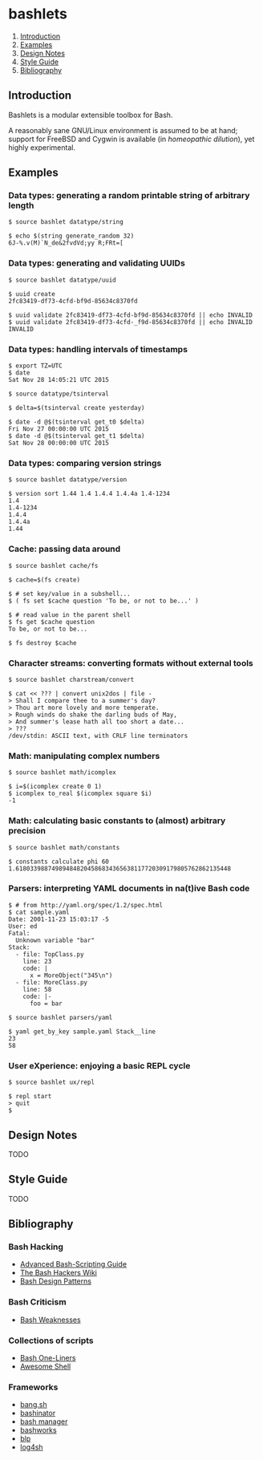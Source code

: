 # bashlets

1. [Introduction](#introduction)
2. [Examples](#examples)
3. [Design Notes](#design-notes)
4. [Style Guide](#style-guide)
5. [Bibliography](#bibliography)


## Introduction

Bashlets is a modular extensible toolbox for Bash.

A reasonably sane GNU/Linux environment is assumed to be at hand; support for FreeBSD and Cygwin is available (in _homeopathic dilution_), yet highly experimental.


## Examples

### Data types: generating a random printable string of arbitrary length

	$ source bashlet datatype/string

	$ echo $(string generate_random 32)
	6J-%.v(M)`N_de&2fvdVd;yy R;FRt=[

### Data types: generating and validating UUIDs

	$ source bashlet datatype/uuid

	$ uuid create
	2fc83419-df73-4cfd-bf9d-85634c8370fd

	$ uuid validate 2fc83419-df73-4cfd-bf9d-85634c8370fd || echo INVALID
	$ uuid validate 2fc83419-df73-4cfd-_f9d-85634c8370fd || echo INVALID
	INVALID

### Data types: handling intervals of timestamps

	$ export TZ=UTC
	$ date
	Sat Nov 28 14:05:21 UTC 2015

	$ source datatype/tsinterval

	$ delta=$(tsinterval create yesterday)

	$ date -d @$(tsinterval get_t0 $delta)
	Fri Nov 27 00:00:00 UTC 2015
	$ date -d @$(tsinterval get_t1 $delta)
	Sat Nov 28 00:00:00 UTC 2015

### Data types: comparing version strings

	$ source bashlet datatype/version

	$ version sort 1.44 1.4 1.4.4 1.4.4a 1.4-1234
	1.4
	1.4-1234
	1.4.4
	1.4.4a
	1.44

### Cache: passing data around

	$ source bashlet cache/fs

	$ cache=$(fs create)

	$ # set key/value in a subshell...
	$ ( fs set $cache question 'To be, or not to be...' )

	$ # read value in the parent shell
	$ fs get $cache question
	To be, or not to be...

	$ fs destroy $cache

### Character streams: converting formats without external tools

	$ source bashlet charstream/convert

	$ cat << ??? | convert unix2dos | file -
	> Shall I compare thee to a summer's day?
	> Thou art more lovely and more temperate.
	> Rough winds do shake the darling buds of May,
	> And summer's lease hath all too short a date...
	> ???
	/dev/stdin: ASCII text, with CRLF line terminators

### Math: manipulating complex numbers

	$ source bashlet math/icomplex

	$ i=$(icomplex create 0 1)
	$ icomplex to_real $(icomplex square $i)
	-1

### Math: calculating basic constants to (almost) arbitrary precision

	$ source bashlet math/constants

	$ constants calculate phi 60
	1.618033988749894848204586834365638117720309179805762862135448

### Parsers: interpreting YAML documents in na(t)ive Bash code

	$ # from http://yaml.org/spec/1.2/spec.html
	$ cat sample.yaml
	Date: 2001-11-23 15:03:17 -5
	User: ed
	Fatal:
	  Unknown variable "bar"
	Stack:
	  - file: TopClass.py
	    line: 23
	    code: |
	      x = MoreObject("345\n")
	  - file: MoreClass.py
	    line: 58
	    code: |-
	      foo = bar

	$ source bashlet parsers/yaml

	$ yaml get_by_key sample.yaml Stack__line
	23
	58

### User eXperience: enjoying a basic REPL cycle

	$ source bashlet ux/repl

	$ repl start
	> quit
	$


## Design Notes

TODO

## Style Guide

TODO

## Bibliography

### Bash Hacking

- [Advanced Bash-Scripting Guide](http://www.tldp.org/LDP/abs/html/index.html)
- [The Bash Hackers Wiki](http://wiki.bash-hackers.org/)
- [Bash Design Patterns](http://stackoverflow.com/questions/78497/design-patterns-or-best-practices-for-shell-scripts)

### Bash Criticism

- [Bash Weaknesses](http://mywiki.wooledge.org/BashWeaknesses)

### Collections of scripts

- [Bash One-Liners](http://bashoneliners.com/)
- [Awesome Shell](https://github.com/alebcay/awesome-shell)

### Frameworks

- [bang.sh](https://github.com/bashlets/bangsh)
- [bashinator](https://github.com/wschlich/bashinator)
- [bash manager](https://github.com/lingtalfi/bashmanager)
- [bashworks](https://github.com/jpic/bashworks)
- [blp](https://github.com/mikelking/blp)
- [log4sh](https://sites.google.com/a/forestent.com/projects/log4sh)
